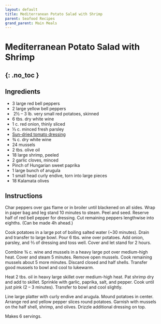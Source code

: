 ```yaml
---
layout: default
title: Mediterranean Potato Salad with Shrimp
parent: Seafood Recipes
grand_parent: Main Meals
---
```


# Mediterranean Potato Salad with Shrimp
{: .no_toc }
---

## Ingredients
<ul>
	<li>3 large red bell peppers</li>
	<li>2 large yellow bell peppers</li>
	<li> 2½ – 3 lb. very small red potatoes, skinned</li>
	<li>6 tbs. dry white wine</li>
	<li>1 c. red onion, thinly sliced</li>
	<li>⅓ c. minced fresh parsley</li>
	<li><a href="./../../sauce/sun_dred_tomato_dressing target = "blank">Sun-dried tomato dressing</a></li>
	<li>¾ c. dry white wine</li>
	<li>24 mussels</li>
	<li>2 tbs. olive oil</li>
	<li>18 large shrimp, peeled</li>
	<li>2 garlic cloves, minced</li>
	<li>Pinch of Hungarian sweet paprika</li>
	<li>1 large bunch of arugula</li>
	<li>1 small head curly endive, torn into large pieces</li>
	<li>18 Kalamata olives</li>
</ul>

## Instructions
Char peppers over gas flame or in broiler until blackened on all sides. Wrap in paper bag and leg stand 10 minutes to steam. Peel and seed. Reserve half of red bell pepper for dressing. Cut remaining peppers lengthwise into eighths. (Can be made 4h ahead.)

Cook potatoes in a large pot of boiling salted water (~30 minutes). Drain and transfer to large bowl. Pour 6 tbs. wine over potatoes. Add onion, parsley, and ⅔ of dressing and toss well. Cover and let stand for 2 hours.

Combine ¾ c. wine and mussels in a heavy large pot over medium-high heat. Cover and steam 5 minutes. Remove open mussels. Cook remaining mussels about 5 more minutes. Discard closed and half shells. Transfer good mussels to bowl and cool to lukewarm.

Heat 2 tbs. oil in heavy large skillet over medium-high heat. Pat shrimp dry and add to skillet. Sprinkle with garlic, paprika, salt, and pepper. Cook until just pink (2 – 3 minutes). Transfer to bowl and cool slightly.

Line large platter with curly endive and arugula. Mound potatoes in center. Arrange red and yellow pepper slices round potatoes. Garnish with mussels on the half shell, shrimp, and olives. Drizzle additional dressing on top.

Makes 6 servings.